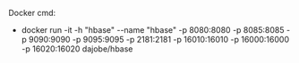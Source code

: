 Docker cmd:
 - docker run -it  -h "hbase" --name "hbase" -p 8080:8080 -p 8085:8085 -p 9090:9090 -p 9095:9095 -p 2181:2181 -p 16010:16010  -p 16000:16000 -p 16020:16020 dajobe/hbase
